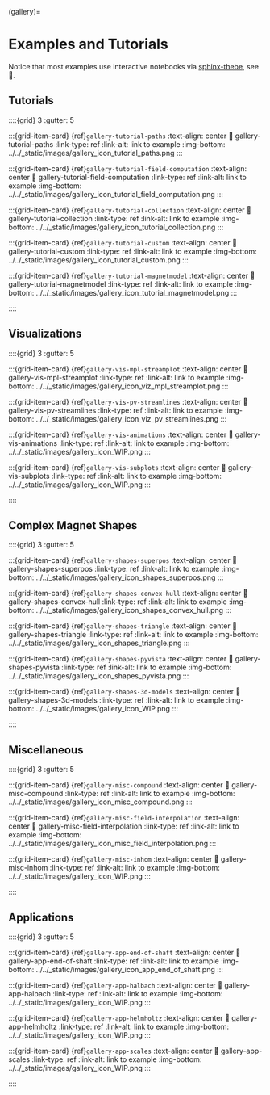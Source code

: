 (gallery)=

# Examples and Tutorials

Notice that most examples use  interactive notebooks via [sphinx-thebe](https://sphinx-thebe.readthedocs.io/en/latest/), see 🚀.
## Tutorials

::::{grid} 3
:gutter: 5

:::{grid-item-card} {ref}`gallery-tutorial-paths`
:text-align: center
:link: gallery-tutorial-paths
:link-type: ref
:link-alt: link to example
:img-bottom: ../../_static/images/gallery_icon_tutorial_paths.png
:::

:::{grid-item-card} {ref}`gallery-tutorial-field-computation`
:text-align: center
:link: gallery-tutorial-field-computation
:link-type: ref
:link-alt: link to example
:img-bottom: ../../_static/images/gallery_icon_tutorial_field_computation.png
:::

:::{grid-item-card} {ref}`gallery-tutorial-collection`
:text-align: center
:link: gallery-tutorial-collection
:link-type: ref
:link-alt: link to example
:img-bottom: ../../_static/images/gallery_icon_tutorial_collection.png
:::

:::{grid-item-card} {ref}`gallery-tutorial-custom`
:text-align: center
:link: gallery-tutorial-custom
:link-type: ref
:link-alt: link to example
:img-bottom: ../../_static/images/gallery_icon_tutorial_custom.png
:::

:::{grid-item-card} {ref}`gallery-tutorial-magnetmodel`
:text-align: center
:link: gallery-tutorial-magnetmodel
:link-type: ref
:link-alt: link to example
:img-bottom: ../../_static/images/gallery_icon_tutorial_magnetmodel.png
:::

::::


## Visualizations

::::{grid} 3
:gutter: 5

:::{grid-item-card} {ref}`gallery-vis-mpl-streamplot`
:text-align: center
:link: gallery-vis-mpl-streamplot
:link-type: ref
:link-alt: link to example
:img-bottom: ../../_static/images/gallery_icon_viz_mpl_streamplot.png
:::

:::{grid-item-card} {ref}`gallery-vis-pv-streamlines`
:text-align: center
:link: gallery-vis-pv-streamlines
:link-type: ref
:link-alt: link to example
:img-bottom: ../../_static/images/gallery_icon_viz_pv_streamlines.png
:::

:::{grid-item-card} {ref}`gallery-vis-animations`
:text-align: center
:link: gallery-vis-animations
:link-type: ref
:link-alt: link to example
:img-bottom: ../../_static/images/gallery_icon_WIP.png
:::

:::{grid-item-card} {ref}`gallery-vis-subplots`
:text-align: center
:link: gallery-vis-subplots
:link-type: ref
:link-alt: link to example
:img-bottom: ../../_static/images/gallery_icon_WIP.png
:::

::::

## Complex Magnet Shapes

::::{grid} 3
:gutter: 5

:::{grid-item-card} {ref}`gallery-shapes-superpos`
:text-align: center
:link: gallery-shapes-superpos
:link-type: ref
:link-alt: link to example
:img-bottom: ../../_static/images/gallery_icon_shapes_superpos.png
:::

:::{grid-item-card} {ref}`gallery-shapes-convex-hull`
:text-align: center
:link: gallery-shapes-convex-hull
:link-type: ref
:link-alt: link to example
:img-bottom: ../../_static/images/gallery_icon_shapes_convex_hull.png
:::

:::{grid-item-card} {ref}`gallery-shapes-triangle`
:text-align: center
:link: gallery-shapes-triangle
:link-type: ref
:link-alt: link to example
:img-bottom: ../../_static/images/gallery_icon_shapes_triangle.png
:::

:::{grid-item-card} {ref}`gallery-shapes-pyvista`
:text-align: center
:link: gallery-shapes-pyvista
:link-type: ref
:link-alt: link to example
:img-bottom: ../../_static/images/gallery_icon_shapes_pyvista.png
:::

:::{grid-item-card} {ref}`gallery-shapes-3d-models`
:text-align: center
:link: gallery-shapes-3d-models
:link-type: ref
:link-alt: link to example
:img-bottom: ../../_static/images/gallery_icon_WIP.png
:::

::::


## Miscellaneous

::::{grid} 3
:gutter: 5

:::{grid-item-card} {ref}`gallery-misc-compound`
:text-align: center
:link: gallery-misc-compound
:link-type: ref
:link-alt: link to example
:img-bottom: ../../_static/images/gallery_icon_misc_compound.png
:::

:::{grid-item-card} {ref}`gallery-misc-field-interpolation`
:text-align: center
:link: gallery-misc-field-interpolation
:link-type: ref
:link-alt: link to example
:img-bottom: ../../_static/images/gallery_icon_misc_field_interpolation.png
:::

:::{grid-item-card} {ref}`gallery-misc-inhom`
:text-align: center
:link: gallery-misc-inhom
:link-type: ref
:link-alt: link to example
:img-bottom: ../../_static/images/gallery_icon_WIP.png
:::

::::

## Applications

::::{grid} 3
:gutter: 5

:::{grid-item-card} {ref}`gallery-app-end-of-shaft`
:text-align: center
:link: gallery-app-end-of-shaft
:link-type: ref
:link-alt: link to example
:img-bottom: ../../_static/images/gallery_icon_app_end_of_shaft.png
:::

:::{grid-item-card} {ref}`gallery-app-halbach`
:text-align: center
:link: gallery-app-halbach
:link-type: ref
:link-alt: link to example
:img-bottom: ../../_static/images/gallery_icon_WIP.png
:::

:::{grid-item-card} {ref}`gallery-app-helmholtz`
:text-align: center
:link: gallery-app-helmholtz
:link-type: ref
:link-alt: link to example
:img-bottom: ../../_static/images/gallery_icon_WIP.png
:::

:::{grid-item-card} {ref}`gallery-app-scales`
:text-align: center
:link: gallery-app-scales
:link-type: ref
:link-alt: link to example
:img-bottom: ../../_static/images/gallery_icon_WIP.png
:::

::::

